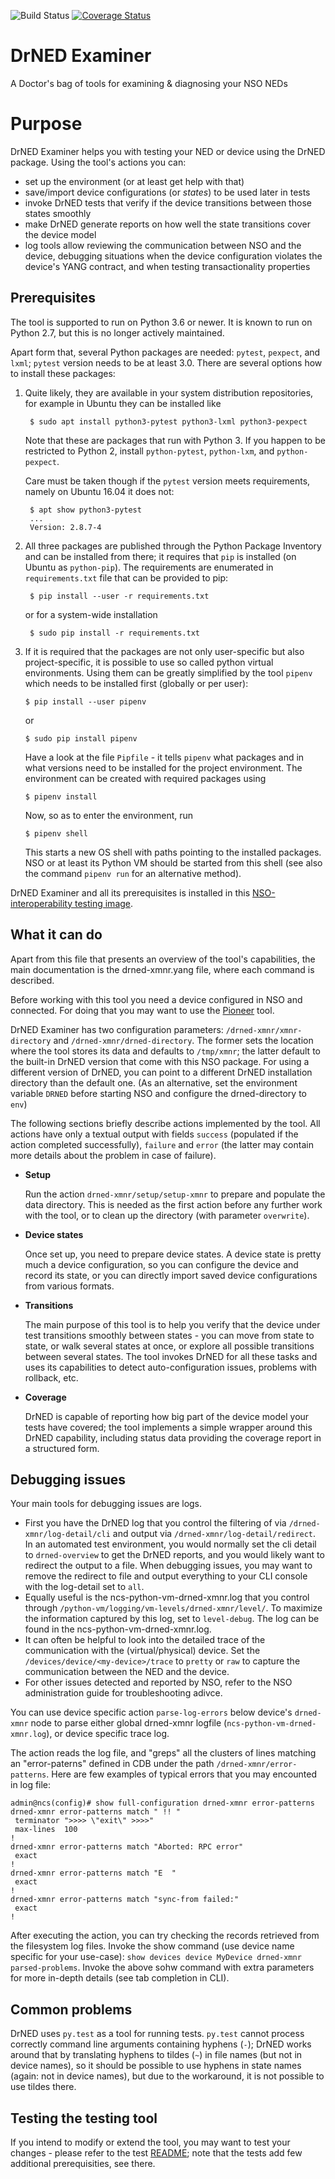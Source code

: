![Build Status](https://github.com/NSO-developer/drned-xmnr/actions/workflows/drned-xmnr-unit.yml/badge.svg)
[![Coverage Status](https://coveralls.io/repos/github/NSO-developer/drned-xmnr/badge.svg)](https://coveralls.io/github/NSO-developer/drned-xmnr)

# DrNED Examiner

A Doctor's bag of tools for examining & diagnosing your NSO NEDs

# Purpose

DrNED Examiner helps you with testing your NED or device using the DrNED
package. Using the tool's actions you can:

 * set up the environment (or at least get help with that)
 * save/import device configurations (or *states*) to be used later in tests
 * invoke DrNED tests that verify if the device transitions between those
   states smoothly
 * make DrNED generate reports on how well the state transitions cover the
   device model
 * log tools allow reviewing the communication between NSO and the device,
   debugging situations when the device configuration violates the device's
   YANG contract, and when testing transactionality properties

## Prerequisites

The tool is supported to run on Python 3.6 or newer.  It is known to run on
Python 2.7, but this is no longer actively maintained.

Apart form that, several Python packages are needed: `pytest`, `pexpect`, and
`lxml`; `pytest` version needs to be at least 3.0.  There are several options
how to install these packages:

1. Quite likely, they are available in your system distribution repositories,
   for example in Ubuntu they can be installed like

        $ sudo apt install python3-pytest python3-lxml python3-pexpect

   Note that these are packages that run with Python 3.  If you happen to be
   restricted to Python 2, install `python-pytest`, `python-lxm`, and
   `python-pexpect`.

   Care must be taken though if the `pytest` version meets requirements,
   namely on Ubuntu 16.04 it does not:

        $ apt show python3-pytest
        ...
        Version: 2.8.7-4

2. All three packages are published through the Python Package Inventory and
   can be installed from there; it requires that `pip` is installed (on Ubuntu
   as `python-pip`).  The requirements are enumerated in `requirements.txt`
   file that can be provided to pip:

        $ pip install --user -r requirements.txt

   or for a system-wide installation

        $ sudo pip install -r requirements.txt

 3. If it is required that the packages are not only user-specific but also
    project-specific, it is possible to use so called python virtual
    environments.  Using them can be greatly simplified by the tool `pipenv`
    which needs to be installed first (globally or per user):

        $ pip install --user pipenv

    or

        $ sudo pip install pipenv

    Have a look at the file `Pipfile` - it tells `pipenv` what packages and in
    what versions need to be installed for the project environment.  The
    environment can be created with required packages using

        $ pipenv install

    Now, so as to enter the environment, run

        $ pipenv shell

    This starts a new OS shell with paths pointing to the installed packages.
    NSO or at least its Python VM should be started from this shell (see also
    the command `pipenv run` for an alternative method).

DrNED Examiner and all its prerequisites is installed in this
[NSO-interoperability testing image](https://github.com/jojohans/NSO-Interop).

## What it can do

Apart from this file that presents an overview of the tool's capabilities,
the main documentation is the drned-xmnr.yang file, where each command is 
described.

Before working with this tool you need a device configured in NSO and
connected.  For doing that you may want to use the
[Pioneer](https://github.com/NSO-developer/pioneer) tool.

DrNED Examiner has two configuration parameters: `/drned-xmnr/xmnr-directory`
and `/drned-xmnr/drned-directory`.  The former sets the location where the tool
stores its data and defaults to `/tmp/xmnr`; the latter default to the built-in
DrNED version that come with this NSO package. For using a different version of
DrNED, you can point to a different DrNED installation directory than the default
one.  (As an alternative, set the environment variable `DRNED` before starting
NSO and configure the drned-directory to `env`)

The following sections briefly describe actions implemented by the tool.  All
actions have only a textual output with fields `success` (populated if the
action completed successfully), `failure` and `error` (the latter may contain
more details about the problem in case of failure).

 * **Setup**

    Run the action `drned-xmnr/setup/setup-xmnr` to prepare and populate the data
    directory.  This is needed as the first action before any further work with the
    tool, or to clean up the directory (with parameter `overwrite`).

 * **Device states**

    Once set up, you need to prepare device states.  A device state is pretty much
    a device configuration, so you can configure the device and record its state,
    or you can directly import saved device configurations from various formats.

 * **Transitions**

    The main purpose of this tool is to help you verify that the device under test
    transitions smoothly between states - you can move from state to state, or walk
    several states at once, or explore all possible transitions between several
    states.  The tool invokes DrNED for all these tasks and uses its capabilities
    to detect auto-configuration issues, problems with rollback, etc.

 * **Coverage**

    DrNED is capable of reporting how big part of the device model your tests have
    covered; the tool implements a simple wrapper around this DrNED capability,
    including status data providing the coverage report in a structured form.

## Debugging issues

Your main tools for debugging issues are logs.

  * First you have the DrNED log that you control the filtering of via
    `/drned-xmnr/log-detail/cli` and output via `/drned-xmnr/log-detail/redirect`.
    In an automated test environment, you would normally set the cli detail to
    `drned-overview` to get the DrNED reports, and you would likely want to
    redirect the output to a file. When debugging issues, you may want to remove
    the redirect to file and output everything to your CLI console with the
    log-detail set to `all`.
  * Equally useful is the ncs-python-vm-drned-xmnr.log that you control through
    `/python-vm/logging/vm-levels/drned-xmnr/level/`. To maximize the information
    captured by this log, set to `level-debug`. The log can be found in the
    ncs-python-vm-drned-xmnr.log.
  * It can often be helpful to look into the detailed trace of the communication
    with the (virtual/physical) device. Set the `/devices/device/<my-device>/trace`
    to `pretty` or `raw` to capture the communication between the NED and the device.
  * For other issues detected and reported by NSO, refer to the NSO administration
    guide for troubleshooting adivce.

You can use device specific action `parse-log-errors` below device's `drned-xmnr`
node to parse either global drned-xmnr logfile (`ncs-python-vm-drned-xmnr.log`),
or device specific trace log.

The action reads the log file, and "greps" all the clusters of lines matching
an "error-paterns" defined in CDB under the path `/drned-xmnr/error-patterns`.
Here are few examples of typical errors that you may encounted in log file:

```
admin@ncs(config)# show full-configuration drned-xmnr error-patterns
drned-xmnr error-patterns match " !! "
 terminator ">>>> \"exit\" >>>>"
 max-lines  100
!
drned-xmnr error-patterns match "Aborted: RPC error"
 exact
!
drned-xmnr error-patterns match "E  "
 exact
!
drned-xmnr error-patterns match "sync-from failed:"
 exact
!
```

After executing the action, you can try checking the records retrieved from
the filesystem log files. Invoke the show command (use device name specific
for your use-case): `show devices device MyDevice drned-xmnr parsed-problems`.
Invoke the above sohw command with extra parameters for more in-depth details
(see tab completion in CLI).

## Common problems

DrNED uses `py.test` as a tool for running tests.  `py.test` cannot process
correctly command line arguments containing hyphens (`-`); DrNED works around
that by translating hyphens to tildes (`~`) in file names (but not in device
names), so it should be possible to use hyphens in state names (again: not in
device names), but due to the workaround, it is not possible to use tildes
there.

## Testing the testing tool

If you intend to modify or extend the tool, you may want to test your changes -
please refer to the test [README](test/README.md); note that the tests add few
additional prerequisities, see there.

